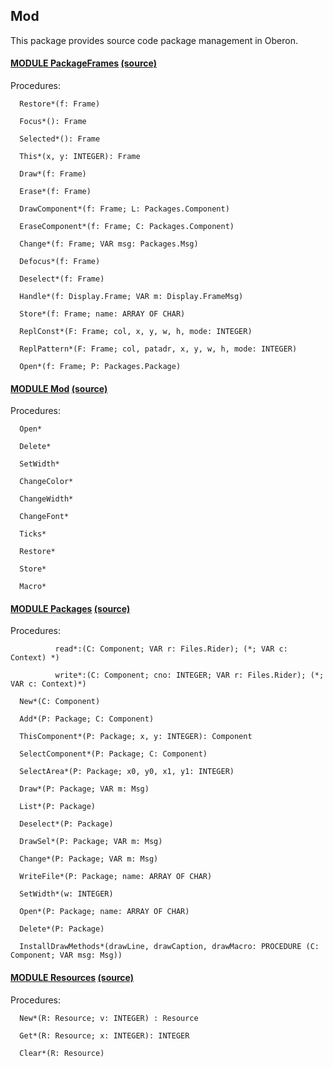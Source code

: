 ## Mod
This package provides source code package management in Oberon.



#### [MODULE PackageFrames](https://github.com/io-core/doc/blob/main/Mod/PackageFrames.Mod) [(source)](https://github.com/io-core/Mod/blob/main/PackageFrames.Mod)

Procedures:
```
  Restore*(f: Frame)

  Focus*(): Frame

  Selected*(): Frame

  This*(x, y: INTEGER): Frame

  Draw*(f: Frame)

  Erase*(f: Frame)

  DrawComponent*(f: Frame; L: Packages.Component)

  EraseComponent*(f: Frame; C: Packages.Component)

  Change*(f: Frame; VAR msg: Packages.Msg)

  Defocus*(f: Frame)

  Deselect*(f: Frame)

  Handle*(f: Display.Frame; VAR m: Display.FrameMsg)

  Store*(f: Frame; name: ARRAY OF CHAR)

  ReplConst*(F: Frame; col, x, y, w, h, mode: INTEGER)

  ReplPattern*(F: Frame; col, patadr, x, y, w, h, mode: INTEGER)

  Open*(f: Frame; P: Packages.Package)

```


#### [MODULE Mod](https://github.com/io-core/doc/blob/main/Mod/Mod.Mod) [(source)](https://github.com/io-core/Mod/blob/main/Mod.Mod)

Procedures:
```
  Open*

  Delete*

  SetWidth*

  ChangeColor*

  ChangeWidth*

  ChangeFont*

  Ticks*

  Restore*

  Store*

  Macro*

```


#### [MODULE Packages](https://github.com/io-core/doc/blob/main/Mod/Packages.Mod) [(source)](https://github.com/io-core/Mod/blob/main/Packages.Mod)

Procedures:
```
          read*:(C: Component; VAR r: Files.Rider); (*; VAR c: Context) *)

          write*:(C: Component; cno: INTEGER; VAR r: Files.Rider); (*; VAR c: Context)*)

  New*(C: Component)

  Add*(P: Package; C: Component)

  ThisComponent*(P: Package; x, y: INTEGER): Component

  SelectComponent*(P: Package; C: Component)

  SelectArea*(P: Package; x0, y0, x1, y1: INTEGER)

  Draw*(P: Package; VAR m: Msg)

  List*(P: Package)

  Deselect*(P: Package)

  DrawSel*(P: Package; VAR m: Msg)

  Change*(P: Package; VAR m: Msg)

  WriteFile*(P: Package; name: ARRAY OF CHAR)

  SetWidth*(w: INTEGER)

  Open*(P: Package; name: ARRAY OF CHAR)

  Delete*(P: Package)

  InstallDrawMethods*(drawLine, drawCaption, drawMacro: PROCEDURE (C: Component; VAR msg: Msg))

```


#### [MODULE Resources](https://github.com/io-core/doc/blob/main/Mod/Resources.Mod) [(source)](https://github.com/io-core/Mod/blob/main/Resources.Mod)

Procedures:
```
  New*(R: Resource; v: INTEGER) : Resource

  Get*(R: Resource; x: INTEGER): INTEGER

  Clear*(R: Resource)

```
